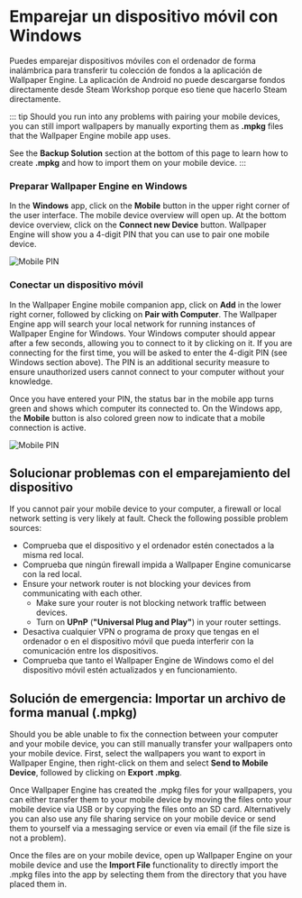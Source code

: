 # Emparejar un dispositivo móvil con Windows

Puedes emparejar dispositivos móviles con el ordenador de forma inalámbrica para transferir tu colección de fondos a la aplicación de Wallpaper Engine. La aplicación de Android no puede descargarse fondos directamente desde Steam Workshop porque eso tiene que hacerlo Steam directamente.

::: tip
Should you run into any problems with pairing your mobile devices, you can still import wallpapers by manually exporting them as **.mpkg** files that the Wallpaper Engine mobile app uses.

See the **Backup Solution** section at the bottom of this page to learn how to create **.mpkg** and how to import them on your mobile device.
:::

### Preparar Wallpaper Engine en Windows

In the **Windows** app, click on the **Mobile** button in the upper right corner of the user interface. The mobile device overview will open up. At the bottom device overview, click on the **Connect new Device** button. Wallpaper Engine will show you a 4-digit PIN that you can use to pair one mobile device.

![Mobile PIN](/img/faq/mobile_pin.gif)

### Conectar un dispositivo móvil

In the Wallpaper Engine mobile companion app, click on **Add** in the lower right corner, followed by clicking on **Pair with Computer**. The Wallpaper Engine app will search your local network for running instances of Wallpaper Engine for Windows. Your Windows computer should appear after a few seconds, allowing you to connect to it by clicking on it. If you are connecting for the first time, you will be asked to enter the 4-digit PIN (see Windows section above). The PIN is an additional security measure to ensure unauthorized users cannot connect to your computer without your knowledge.

Once you have entered your PIN, the status bar in the mobile app turns green and shows which computer its connected to. On the Windows app, the **Mobile** button is also colored green now to indicate that a mobile connection is active.

![Mobile PIN](/img/faq/mobile_pair.gif)

## Solucionar problemas con el emparejamiento del dispositivo

If you cannot pair your mobile device to your computer, a firewall or local network setting is very likely at fault. Check the following possible problem sources:

* Comprueba que el dispositivo y el ordenador estén conectados a la misma red local.
* Comprueba que ningún firewall impida a Wallpaper Engine comunicarse con la red local.
* Ensure your network router is not blocking your devices from communicating with each other.
    * Make sure your router is not blocking network traffic between devices.
    * Turn on **UPnP** (**"Universal Plug and Play"**) in your router settings.
* Desactiva cualquier VPN o programa de proxy que tengas en el ordenador o en el dispositivo móvil que pueda interferir con la comunicación entre los dispositivos.
* Comprueba que tanto el Wallpaper Engine de Windows como el del dispositivo móvil estén actualizados y en funcionamiento.

## Solución de emergencia: Importar un archivo de forma manual (.mpkg)

Should you be able unable to fix the connection between your computer and your mobile device, you can still manually transfer your wallpapers onto your mobile device. First, select the wallpapers you want to export in Wallpaper Engine, then right-click on them and select **Send to Mobile Device**, followed by clicking on **Export .mpkg**.

Once Wallpaper Engine has created the .mpkg files for your wallpapers, you can either transfer them to your mobile device by moving the files onto your mobile device via USB or by copying the files onto an SD card. Alternatively you can also use any file sharing service on your mobile device or send them to yourself via a messaging service or even via email (if the file size is not a problem).

Once the files are on your mobile device, open up Wallpaper Engine on your mobile device and use the **Import File** functionality to directly import the .mpkg files into the app by selecting them from the directory that you have placed them in.